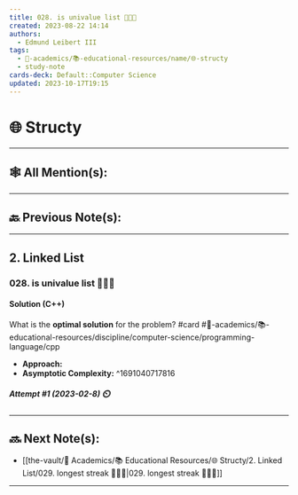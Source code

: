 ```yaml
---
title: 028. is univalue list 👨🏽‍💻
created: 2023-08-22 14:14
authors:
  - Edmund Leibert III
tags:
  - 🔴-academics/📚-educational-resources/name/🌐-structy
  - study-note
cards-deck: Default::Computer Science
updated: 2023-10-17T19:15
---
```


# 🌐 Structy

---

## 🕸️ All Mention(s): 

---

## 🔙 Previous Note(s):

---

## 2. Linked List

### **028. is univalue list 👨🏽‍💻**

#### Solution (C++)

What is the **optimal solution** for the problem? 
#card #🔴-academics/📚-educational-resources/discipline/computer-science/programming-language/cpp
 - **Approach:**
- **Asymptotic Complexity:**
^1691040717816

##### **Attempt #1 (2023-02-8) ⏲️**

---

## 🔜 Next Note(s):
- [[the-vault/🔴 Academics/📚 Educational Resources/🌐 Structy/2. Linked List/029. longest streak 👨🏽‍💻|029. longest streak 👨🏽‍💻]]

---
